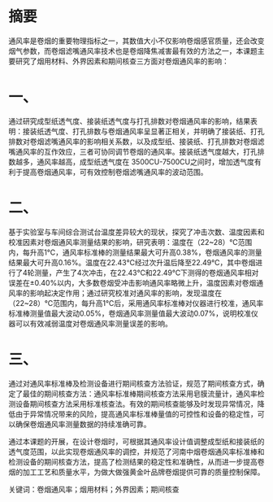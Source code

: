 # 摘要

通风率是卷烟的重要物理指标之一，其数值大小不仅影响卷烟感官质量，还会改变烟气参数，而卷烟滤嘴通风率技术也是卷烟降焦减害最有效的方法之一，本课题主要研究了烟用材料、外界因素和期间核查三方面对卷烟通风率的影响：

# 一、

通过研究成型纸透气度、接装纸透气度与打孔排数对卷烟通风率的影响，结果表明：接装纸透气度、打孔排数与卷烟通风率呈显著正相关，并明确了接装纸、打孔排数对卷烟滤嘴通风率的影响相关系数，以及成型纸、接装纸、打孔排数对卷烟滤嘴通风率的互作效应，三者可协同调节卷烟的通风率。接装纸透气度越大，打孔排数越多，通风率越高，成型纸透气度在 3500CU-7500CU之间时，增加透气度有利于提高卷烟通风率，可有效控制卷烟滤嘴通风率的波动范围。

# 二、

基于实验室与车间综合测试台温度差异较大的现状，探究了冲击次数、温度因素和校准因素对卷烟通风率测量结果的影响，研究表明：温度在（22~28）℃范围内，每升高1℃，通风率标准棒的测量结果最大可升高0.38%，卷烟通风率的测量结果最大可升高0.16%。温度在22.43℃经过次升温后降至22.49℃，其中卷烟进行了4轮测量，产生了4次冲击，在22.43℃和22.49℃下测得的卷烟通风率相对误差在±0.40%以内，大多数卷烟受冲击影响通风率略微上升，温度因素对卷烟通风率的影响起决定作用；通过研究校准对通风率的影响，发现温度在（22~28）℃范围内，每升高1℃后，采用通风率标准棒对仪器进行校准，通风率标准棒测量值最大波动0.05%，卷烟通风率测量值最大波动0.07%，说明校准仪器可以有效减弱温度对卷烟通风率测量误差的影响。

# 三、

通过对通风率标准棒及检测设备进行期间核查方法验证，规范了期间核查方式，确定了最佳的期间核查方法：通风率标准棒期间核查方法采用皂膜流量计，通风率检测设备期间核查方法采用标准核查法。有效的期间核查能够及时发现异常情况，降低由于异常情况带来的风险，提高通风率标准棒量值的可控性和设备的稳定性，可以确保卷烟通风率测量数据的持续准确可靠。

通过本课题的开展，在设计卷烟时，可根据其通风率设计值调整成型纸和接装纸的透气度范围，以此实现卷烟通风率的调控，并规范了河南中烟卷烟通风率标准棒和检测设备的期间核查方法，提高了检测结果的稳定性和准确性，从而进一步提高卷烟的加工工艺和质量水平，为做大做强黄金叶品牌卷烟提供可靠的质量控制保障。

关键词：卷烟通风率；烟用材料；外界因素；期间核查